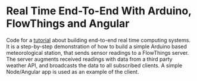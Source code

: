 # Real Time End-To-End With Arduino, FlowThings and Angular

Code for a [tutorial](http://cityos.io/member.tutorial/986) about building end-to-end real time computing systems.
It is a step-by-step demonstration of how to build a simple Arduino based meteorological station, that sends
sensor readings to a FlowThings server. The server augments received readings with data from a third party
weather API, and broadcasts the data to all subscribed clients. A simple Node/Angular app is used as an
example of the client.
